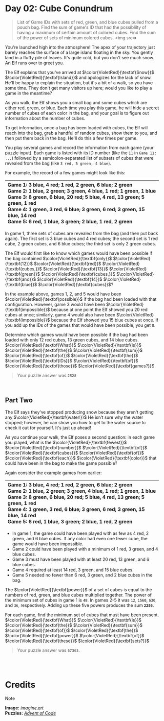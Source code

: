 # Day 02: Cube Conundrum
> List of Game IDs with sets of red, green, and blue cubes pulled from a pouch bag. Find the sum of game's ID that had the possiblilty of having a maximum of certain amount of colored cubes. Find the sum of the power of sets of minimum colored cubes.
<img src=>
 
You're launched high into the atmosphere! The apex of your trajectory just barely reaches the surface of a large island floating in the sky. You gently land in a fluffy pile of leaves. It's quite cold, but you don't see much snow. An Elf runs over to greet you.

The Elf explains that you've arrived at $\color{VioletRed}{\textbf{Snow}}$ $\color{VioletRed}{\textbf{Island}}$ and apologizes for the lack of snow. He'll be happy to explain the situation, but it's a bit of a walk, so you have some time. They don't get many visitors up here; would you like to play a game in the meantime?

As you walk, the Elf shows you a small bag and some cubes which are either red, green, or blue. Each time you play this game, he will hide a secret number of cubes of each color in the bag, and your goal is to figure out information about the number of cubes.

To get information, once a bag has been loaded with cubes, the Elf will reach into the bag, grab a handful of random cubes, show them to you, and then put them back in the bag. He'll do this a few times per game.

You play several games and record the information from each game (your puzzle input). Each game is listed with its ID number (like the `11` in `Game 11: ...`) followed by a semicolon-separated list of subsets of cubes that were revealed from the bag (like `3 red, 5 green, 4 blue`).

For example, the record of a few games might look like this:

| Game 1: 3 blue, 4 red; 1 red, 2 green, 6 blue; 2 green<br>Game 2: 1 blue, 2 green; 3 green, 4 blue, 1 red; 1 green, 1 blue<br>Game 3: 8 green, 6 blue, 20 red; 5 blue, 4 red, 13 green; 5 green, 1 red<br>Game 4: 1 green, 3 red, 6 blue; 3 green, 6 red; 3 green, 15 blue, 14 red<br>Game 5: 6 red, 1 blue, 3 green; 2 blue, 1 red, 2 green |
| :--- |

In game 1, three sets of cubes are revealed from the bag (and then put back again). The first set is 3 blue cubes and 4 red cubes; the second set is 1 red cube, 2 green cubes, and 6 blue cubes; the third set is only 2 green cubes.

The Elf would first like to know which games would have been possible if the bag contained $\color{VioletRed}{\textbf{only}}$ $\color{VioletRed}{\textbf{12}}$ $\color{VioletRed}{\textbf{red}}$ $\color{VioletRed}{\textbf{cubes,}}$ $\color{VioletRed}{\textbf{13}}$ $\color{VioletRed}{\textbf{green}}$ $\color{VioletRed}{\textbf{cubes,}}$ $\color{VioletRed}{\textbf{and}}$ $\color{VioletRed}{\textbf{14}}$ $\color{VioletRed}{\textbf{blue}}$ $\color{VioletRed}{\textbf{cubes}}$?

In the example above, games 1, 2, and 5 would have been $\color{VioletRed}{\textbf{possible}}$ if the bag had been loaded with that configuration. However, game 3 would have been $\color{VioletRed}{\textbf{impossible}}$ because at one point the Elf showed you 20 red cubes at once; similarly, game 4 would also have been $\color{VioletRed}{\textbf{impossible}}$ because the Elf showed you 15 blue cubes at once. If you add up the IDs of the games that would have been possible, you get `8`.

Determine which games would have been possible if the bag had been loaded with only 12 red cubes, 13 green cubes, and 14 blue cubes. $\color{VioletRed}{\textbf{What}}$ $\color{VioletRed}{\textbf{is}}$ $\color{VioletRed}{\textbf{the}}$ $\color{VioletRed}{\textbf{sum}}$ $\color{VioletRed}{\textbf{of}}$ $\color{VioletRed}{\textbf{the}}$ $\color{VioletRed}{\textbf{IDs}}$ $\color{VioletRed}{\textbf{of}}$ $\color{VioletRed}{\textbf{those}}$ $\color{VioletRed}{\textbf{games?}}$
> Your puzzle answer was **`2528`**

<br>

##  Part Two
The Elf says they've stopped producing snow because they aren't getting any $\color{VioletRed}{\textbf{water!}}$ He isn't sure why the water stopped; however, he can show you how to get to the water source to check it out for yourself. It's just up ahead!

As you continue your walk, the Elf poses a second question: in each game you played, what is the $\color{VioletRed}{\textbf{fewest}}$ $\color{VioletRed}{\textbf{number}}$ $\color{VioletRed}{\textbf{of}}$ $\color{VioletRed}{\textbf{cubes}}$ $\color{VioletRed}{\textbf{of}}$ $\color{VioletRed}{\textbf{each}}$ $\color{VioletRed}{\textbf{color}}$ that could have been in the bag to make the game possible?

Again consider the example games from earlier:

| Game 1: 3 blue, 4 red; 1 red, 2 green, 6 blue; 2 green<br>Game 2: 1 blue, 2 green; 3 green, 4 blue, 1 red; 1 green, 1 blue<br>Game 3: 8 green, 6 blue, 20 red; 5 blue, 4 red, 13 green; 5 green, 1 red<br>Game 4: 1 green, 3 red, 6 blue; 3 green, 6 red; 3 green, 15 blue, 14 red<br>Game 5: 6 red, 1 blue, 3 green; 2 blue, 1 red, 2 green |
| :--- |

- In game 1, the game could have been played with as few as 4 red, 2 green, and 6 blue cubes. If any color had even one fewer cube, the game would have been impossible.
- Game 2 could have been played with a minimum of 1 red, 3 green, and 4 blue cubes.
- Game 3 must have been played with at least 20 red, 13 green, and 6 blue cubes.
- Game 4 required at least 14 red, 3 green, and 15 blue cubes.
- Game 5 needed no fewer than 6 red, 3 green, and 2 blue cubes in the bag.

The $\color{VioletRed}{\textbf{power}}$ of a set of cubes is equal to the numbers of red, green, and blue cubes multiplied together. The power of the minimum set of cubes in game 1 is `48`. In games 2-5 it was `12`, `1560`, `630`, and `36`, respectively. Adding up these five powers produces the sum **`2286`**.

For each game, find the minimum set of cubes that must have been present. $\color{VioletRed}{\textbf{What}}$ $\color{VioletRed}{\textbf{is}}$ $\color{VioletRed}{\textbf{the}}$ $\color{VioletRed}{\textbf{sum}}$ $\color{VioletRed}{\textbf{of}}$ $\color{VioletRed}{\textbf{the}}$ $\color{VioletRed}{\textbf{power}}$ $\color{VioletRed}{\textbf{of}}$ $\color{VioletRed}{\textbf{these}}$ $\color{VioletRed}{\textbf{sets?}}$


> Your puzzle answer was **`67363`**.

<br>
<br>

# Credits

> [!NOTE]  
> **Image:** [_imagine.art_](https://www.imagine.art/)<br>
> **Puzzles:** [_Advent of Code_](https://adventofcode.com/)




